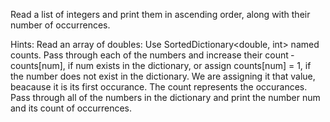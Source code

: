 Read a list of integers and print them in ascending order, along with their number of occurrences.

Hints:
Read an array of doubles:
Use SortedDictionary<double, int> named counts.
Pass through each of the numbers and increase their count ‐ counts[num], if num exists in the dictionary, or assign
counts[num] = 1, if the number does not exist in the dictionary. We are assigning it that
value, beacause it is its first occurance. The count represents the occurances.
Pass through all of the numbers in the dictionary and print the number num and its count of occurrences.
